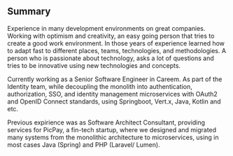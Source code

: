 ## Summary

Experience in many development environments on great companies. Working with optimism and creativity, an easy going person that tries to create a good work environment. In those years of experience learned how to adapt fast to different places, teams, technologies, and methodologies. A person who is passionate about technology, asks a lot of questions and tries to be innovative using new technologies and concepts.

Currently working as a Senior Software Engineer in Careem. As part of the Identity team, while decoupling the monolith into authentication, authorization, SSO, and identity management microservices with OAuth2 and OpenID Connect standards, using Springboot, Vert.x, Java, Kotlin and etc.

Previous expirience was as Software Architect Consultant, providing services for PicPay, a fin-tech startup, where we designed and migrated many systems from the monolithic architecture to microservices, using in most cases Java (Spring) and PHP (Laravel/ Lumen).
